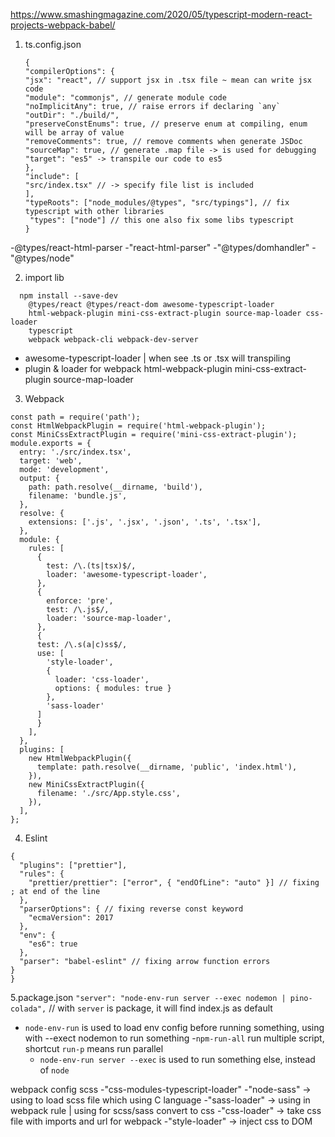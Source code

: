 https://www.smashingmagazine.com/2020/05/typescript-modern-react-projects-webpack-babel/

1. ts.config.json
   ```
   {
   "compilerOptions": {
   "jsx": "react", // support jsx in .tsx file ~ mean can write jsx code
   "module": "commonjs", // generate module code
   "noImplicitAny": true, // raise errors if declaring `any`
   "outDir": "./build/",
   "preserveConstEnums": true, // preserve enum at compiling, enum will be array of value
   "removeComments": true, // remove comments when generate JSDoc
   "sourceMap": true, // generate .map file -> is used for debugging
   "target": "es5" -> transpile our code to es5
   },
   "include": [
   "src/index.tsx" // -> specify file list is included
   ],
   "typeRoots": ["node_modules/@types", "src/typings"], // fix typescript with other libraries
    "types": ["node"] // this one also fix some libs typescript
   }
   ```

-@types/react-html-parser
-"react-html-parser"
-"@types/domhandler"
-"@types/node"

2. import lib

```
  npm install --save-dev
    @types/react @types/react-dom awesome-typescript-loader
    html-webpack-plugin mini-css-extract-plugin source-map-loader css-loader
    typescript
    webpack webpack-cli webpack-dev-server
```

- awesome-typescript-loader | when see .ts or .tsx will transpiling
- plugin & loader for webpack
  html-webpack-plugin mini-css-extract-plugin source-map-loader

3. Webpack

```
const path = require('path');
const HtmlWebpackPlugin = require('html-webpack-plugin');
const MiniCssExtractPlugin = require('mini-css-extract-plugin');
module.exports = {
  entry: './src/index.tsx',
  target: 'web',
  mode: 'development',
  output: {
    path: path.resolve(__dirname, 'build'),
    filename: 'bundle.js',
  },
  resolve: {
    extensions: ['.js', '.jsx', '.json', '.ts', '.tsx'],
  },
  module: {
    rules: [
      {
        test: /\.(ts|tsx)$/,
        loader: 'awesome-typescript-loader',
      },
      {
        enforce: 'pre',
        test: /\.js$/,
        loader: 'source-map-loader',
      },
      {
      test: /\.s(a|c)ss$/,
      use: [
        'style-loader',
        {
          loader: 'css-loader',
          options: { modules: true }
        },
        'sass-loader'
      ]
      }
    ],
  },
  plugins: [
    new HtmlWebpackPlugin({
      template: path.resolve(__dirname, 'public', 'index.html'),
    }),
    new MiniCssExtractPlugin({
      filename: './src/App.style.css',
    }),
  ],
};
```

4. Eslint

```
{
  "plugins": ["prettier"],
  "rules": {
    "prettier/prettier": ["error", { "endOfLine": "auto" }] // fixing ; at end of the line
  },
  "parserOptions": { // fixing reverse const keyword
    "ecmaVersion": 2017
  },
  "env": {
    "es6": true
  },
  "parser": "babel-eslint" // fixing arrow function errors
}
}
```

5.package.json
`"server": "node-env-run server --exec nodemon | pino-colada",` // with `server` is package, it will find index.js as default

- `node-env-run` is used to load env config before running something, using with --exect nodemon to run something -`npm-run-all` run multiple script, shortcut `run-p` means run parallel
  * `node-env-run server --exec` is used to run something else, instead of `node`

webpack config scss
-"css-modules-typescript-loader"
-"node-sass" -> using to load scss file which using C language
-"sass-loader" -> using in webpack rule | using for scss/sass convert to css
-"css-loader" -> take css file with imports and url for webpack
-"style-loader" -> inject css to DOM
